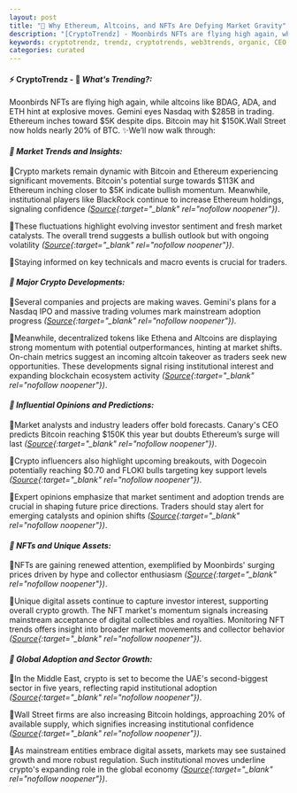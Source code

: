 ```yaml
---
layout: post
title: "🌅 Why Ethereum, Altcoins, and NFTs Are Defying Market Gravity"
description: "[CryptoTrendz] - Moonbirds NFTs are flying high again, while altcoins like BDAG, ADA, and ETH hint at explosive moves. Gemini eyes Nasdaq with $285B in trading. Ethereum inches toward $5K despite dips. Bitcoin may hit $150K.Wall Street now holds nearly 20% of BTC."
keywords: cryptotrendz, trendz, cryptotrends, web3trends, organic, CEO, Market, Listing, XRP, Pi, ETH, Dogecoin, Trading, Bitcoin, Ethereum
categories: curated
---
```


#### ⚡ CryptoTrendz - 📌 *What's Trending?:*

Moonbirds NFTs are flying high again, while altcoins like BDAG, ADA, and ETH hint at explosive moves. Gemini eyes Nasdaq with $285B in trading. Ethereum inches toward $5K despite dips. Bitcoin may hit $150K.Wall Street now holds nearly 20% of BTC. ✨We’ll now walk through:


#### *🔖  Market Trends and Insights:*  

🔹Crypto markets remain dynamic with Bitcoin and Ethereum experiencing significant movements. Bitcoin's potential surge towards $113K and Ethereum inching closer to $5K indicate bullish momentum. Meanwhile, institutional players like BlackRock continue to increase Ethereum holdings, signaling confidence *([Source](https://s.avyag.com/esd2){:target="_blank" rel="nofollow noopener"})*.  

🔹These fluctuations highlight evolving investor sentiment and fresh market catalysts. The overall trend suggests a bullish outlook but with ongoing volatility *([Source](https://s.avyag.com/89r8){:target="_blank" rel="nofollow noopener"})*.  

🔹Staying informed on key technicals and macro events is crucial for traders.

#### *🔖  Major Crypto Developments:*  

🔹Several companies and projects are making waves. Gemini's plans for a Nasdaq IPO and massive trading volumes mark mainstream adoption progress *([Source](https://s.avyag.com/6eeb){:target="_blank" rel="nofollow noopener"})*.  

🔹Meanwhile, decentralized tokens like Ethena and Altcoins are displaying strong momentum with potential outperformances, hinting at market shifts. On-chain metrics suggest an incoming altcoin takeover as traders seek new opportunities. These developments signal rising institutional interest and expanding blockchain ecosystem activity *([Source](https://s.avyag.com/bn9g){:target="_blank" rel="nofollow noopener"})*.  

#### *🔖  Influential Opinions and Predictions:*  

🔹Market analysts and industry leaders offer bold forecasts. Canary's CEO predicts Bitcoin reaching $150K this year but doubts Ethereum’s surge will last *([Source](https://s.avyag.com/5ll3){:target="_blank" rel="nofollow noopener"})*.  

🔹Crypto influencers also highlight upcoming breakouts, with Dogecoin potentially reaching $0.70 and FLOKI bulls targeting key support levels *([Source](https://s.avyag.com/3yhc){:target="_blank" rel="nofollow noopener"})*.  

🔹Expert opinions emphasize that market sentiment and adoption trends are crucial in shaping future price directions. Traders should stay alert for emerging catalysts and opinion shifts *([Source](https://s.avyag.com/97k6){:target="_blank" rel="nofollow noopener"})*.  

#### *🔖  NFTs and Unique Assets:*  

🔹NFTs are gaining renewed attention, exemplified by Moonbirds' surging prices driven by hype and collector enthusiasm *([Source](https://s.avyag.com/yr2g){:target="_blank" rel="nofollow noopener"})*.  

🔹Unique digital assets continue to capture investor interest, supporting overall crypto growth. The NFT market's momentum signals increasing mainstream acceptance of digital collectibles and royalties. Monitoring NFT trends offers insight into broader market movements and collector behavior *([Source](https://s.avyag.com/yr2g){:target="_blank" rel="nofollow noopener"})*.  

#### *🔖  Global Adoption and Sector Growth:*  

🔹In the Middle East, crypto is set to become the UAE's second-biggest sector in five years, reflecting rapid institutional adoption *([Source](https://s.avyag.com/110e){:target="_blank" rel="nofollow noopener"})*.  

🔹Wall Street firms are also increasing Bitcoin holdings, approaching 20% of available supply, which signifies increasing institutional confidence *([Source](https://s.avyag.com/dxdq){:target="_blank" rel="nofollow noopener"})*.  

🔹As mainstream entities embrace digital assets, markets may see sustained growth and more robust regulation. Such institutional moves underline crypto's expanding role in the global economy *([Source](https://s.avyag.com/6eeb){:target="_blank" rel="nofollow noopener"})*.